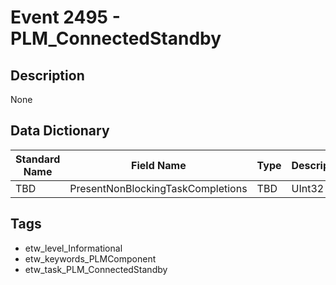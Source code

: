 # Event 2495 - PLM_ConnectedStandby

## Description
None

## Data Dictionary
|Standard Name|Field Name|Type|Description|Sample Value|
|---|---|---|---|---|
|TBD|PresentNonBlockingTaskCompletions|TBD|UInt32|None|None|

## Tags
* etw_level_Informational
* etw_keywords_PLMComponent
* etw_task_PLM_ConnectedStandby